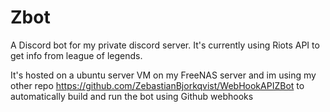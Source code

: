 # Zbot
A Discord bot for my private discord server.
It's currently using Riots API to get info from league of legends.

It's hosted on a ubuntu server VM on my FreeNAS server and im using my other repo https://github.com/ZebastianBjorkqvist/WebHookAPIZBot to automatically build and run the bot using Github webhooks
